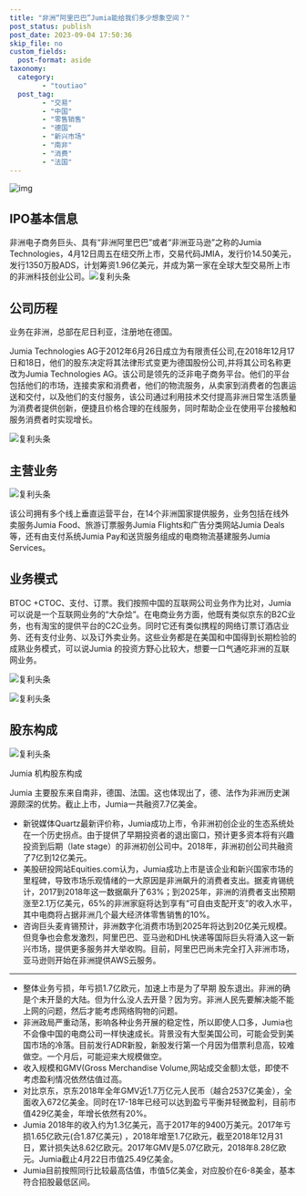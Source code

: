 ```yaml
---
title: "非洲“阿里巴巴”Jumia能给我们多少想象空间？"
post_status: publish
post_date: 2023-09-04 17:50:36
skip_file: no
custom_fields: 
  post-format: aside
taxonomy:
  category:
        - "toutiao"
  post_tag:
        - "交易"
        - "中国"
        - "零售销售"
        - "德国"
        - "新兴市场"
        - "南非"
        - "消费"
        - "法国"
---
```


![img](https://cdn.fendou.la/funstoutiao/2019/04/1556029311-jumia.jpg)

## IPO基本信息

非洲电子商务巨头、具有“非洲阿里巴巴”或者“非洲亚马逊”之称的Jumia Technologies，4月12日周五在纽交所上市，交易代码JMIA，发行价14.50美元，发行1350万股ADS，计划筹资1.96亿美元，并成为第一家在全球大型交易所上市的非洲科技创业公司。![复利头条](https://cdn.fendou.la/funstoutiao/2019/04/1556026266-%E5%A4%96%E6%B1%87%E5%BC%80%E6%88%B71-1556026266.jpg)

## 公司历程

业务在非洲，总部在尼日利亚，注册地在德国。

Jumia Technologies AG于2012年6月26日成立为有限责任公司,在2018年12月17日和18日，他们的股东决定将其法律形式变更为德国股份公司,并将其公司名称更改为Jumia Technologies AG。该公司是领先的泛非电子商务平台。他们的平台包括他们的市场，连接卖家和消费者，他们的物流服务，从卖家到消费者的包裹运送和交付，以及他们的支付服务，该公司通过利用技术交付提高非洲日常生活质量为消费者提供创新，便捷且价格合理的在线服务，同时帮助企业在使用平台接触和服务消费者时实现增长。

![复利头条](https://cdn.fendou.la/funstoutiao/2019/04/1556026267-%E5%A4%96%E6%B1%87%E5%BC%80%E6%88%B78-1556026267.jpg)

## 主营业务

![复利头条](https://cdn.fendou.la/funstoutiao/2019/04/1556026267-%E5%A4%96%E6%B1%87%E5%BC%80%E6%88%B79-1556026267.jpg)

该公司拥有多个线上垂直运营平台，在14个非洲国家提供服务，业务包括在线外卖服务Jumia Food、旅游订票服务Jumia Flights和广告分类网站Jumia Deals等，还有由支付系统Jumia Pay和送货服务组成的电商物流基建服务Jumia Services。

## 业务模式

BTOC +CTOC、支付、订票。我们按照中国的互联网公司业务作为比对，Jumia 可以说是一个互联网业务的“大杂烩”。在电商业务方面，他既有类似京东的B2C业务，也有淘宝的提供平台的C2C业务。同时它还有类似携程的网络订票订酒店业务、还有支付业务、以及订外卖业务。这些业务都是在美国和中国得到长期检验的成熟业务模式，可以说Jumia 的投资方野心比较大，想要一口气通吃非洲的互联网业务。

![复利头条](https://cdn.fendou.la/funstoutiao/2019/04/1556026267-%E5%A4%96%E6%B1%87%E5%BC%80%E6%88%B74-1556026267.jpg)

![复利头条](https://cdn.fendou.la/funstoutiao/2019/04/1556026268-%E5%A4%96%E6%B1%87%E5%BC%80%E6%88%B75-1556026268.jpg)

## 股东构成

![复利头条](https://cdn.fendou.la/funstoutiao/2019/04/1556026268-%E5%A4%96%E6%B1%87%E5%BC%80%E6%88%B73-1556026268.jpg)

Jumia 机构股东构成

Jumia 主要股东来自南非，德国、法国。这也体现出了，德、法作为非洲历史渊源颇深的优势。截止上市，Jumia一共融资7.7亿美金。

- 新锐媒体Quartz最新评价称，Jumia成功上市，令非洲初创企业的生态系统处在一个历史拐点。由于提供了早期投资者的退出窗口，预计更多资本将有兴趣投资到后期（late stage）的非洲初创公司中。2018年，非洲初创公司共融资了7亿到12亿美元。
- 美股研投网站Equities.com认为，Jumia成功上市是该企业和新兴国家市场的里程碑，导致市场乐观情绪的一大原因是非洲飙升的消费者支出。据麦肯锡统计，2017到2018年这一数据飙升了63%；到2025年，非洲的消费者支出预期涨至2.1万亿美元，65%的非洲家庭将达到享有“可自由支配开支”的收入水平，其中电商将占据非洲几个最大经济体零售销售的10%。
- 咨询巨头麦肯锡预计，非洲数字化消费市场到2025年将达到20亿美元规模。但竞争也会愈发激烈，阿里巴巴、亚马逊和DHL快递等国际巨头将涌入这一新兴市场，提供更多服务并大举收购。目前，阿里巴巴尚未完全打入非洲市场，亚马逊则开始在非洲提供AWS云服务。

* * *

- 整体业务亏损，年亏损1.7亿欧元，加速上市是为了早期 股东退出。非洲的确是个未开垦的大陆。但为什么没人去开垦？因为穷。非洲人民先要解决能不能上网的问题，然后才能考虑网络购物的问题。
- 非洲政局严重动荡，影响各种业务开展的稳定性，所以即使人口多，Jumia也不会像中国的电商公司一样快速成长。背景没有大型美国公司，可能会受到美国市场的冷落。目前发行ADR新股，新股发行第一个月因为借票利息高，较难做空。一个月后，可能迎来大规模做空。
- 收入规模和GMV(Gross Merchandise Volume,网站成交金额)太低，即使不考虑盈利情况依然估值过高。
- 对比京东，京东2018年全年GMV近1.7万亿元人民币（越合2537亿美金），全面收入672亿美金。同时在17-18年已经可以达到盈亏平衡并轻微盈利，目前市值429亿美金，年增长依然有20%。
- Jumia 2018年的收入约为1.3亿美元，高于2017年的9400万美元。2017年亏损1.65亿欧元(合1.87亿美元) ，2018年增至1.7亿欧元，截至2018年12月31日，累计损失达8.62亿欧元。2017年GMV是5.07亿欧元，2018年8.28亿欧元。Jumia截止4月22日市值25.49亿美金。
- Jumia目前按照同行比较最高估值，市值5亿美金，对应股价在6-8美金，基本符合招股最低区间。

